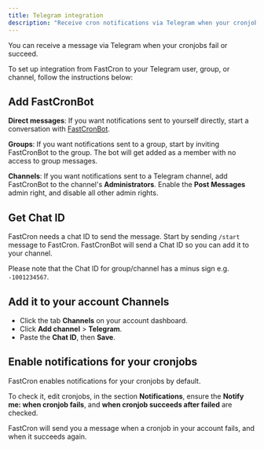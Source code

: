 ```yaml
---
title: Telegram integration
description: "Receive cron notifications via Telegram when your cronjobs fail or succeed."
---
```


You can receive a message via Telegram when your cronjobs fail or succeed.

To set up integration from FastCron to your Telegram user, group, or channel, follow the instructions below:

## Add FastCronBot

**Direct messages**: If you want notifications sent to yourself directly, start a conversation with 
<a href="https://t.me/FastCronBot" target="_blank" rel="nofollow">FastCronBot</a>.

**Groups**: If you want notifications sent to a group, start by inviting FastCronBot to the group.
The bot will get added as a member with no access to group messages.

**Channels**: If you want notifications sent to a Telegram channel, add FastCronBot to the channel's **Administrators**.
Enable the **Post Messages** admin right, and disable all other admin rights.

## Get Chat ID

FastCron needs a chat ID to send the message. Start by sending `/start` message to FastCron.
FastCronBot will send a Chat ID so you can add it to your channel.

Please note that the Chat ID for group/channel has a minus sign e.g. `-1001234567`.

## Add it to your account Channels

- Click the tab **Channels** on your account dashboard.
- Click **Add channel** >  **Telegram**.
- Paste the **Chat ID**, then **Save**.

## Enable notifications for your cronjobs
FastCron enables notifications for your cronjobs by default.

To check it, edit cronjobs, in the section **Notifications**,
ensure the **Notify me: when cronjob fails**, and **when cronjob succeeds after failed** are checked.

FastCron will send you a message when a cronjob in your account fails, and when it succeeds again.
